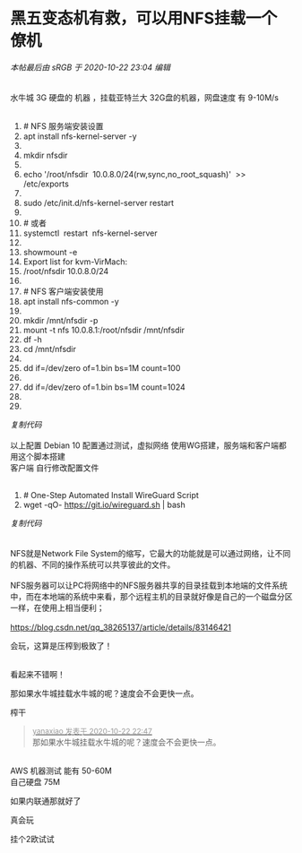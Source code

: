 # 黑五变态机有救，可以用NFS挂载一个僚机


<i class="pstatus"> 本帖最后由 sRGB 于 2020-10-22 23:04 编辑 </i><br />
<br />
<img id="aimg_qQUxD" onclick="zoom(this, this.src, 0, 0, 0)" class="zoom" src="https://i.loli.net/2020/10/22/VltEuXR1oYhdIxN.png" onmouseover="img_onmouseoverfunc(this)" onload="thumbImg(this)" border="0" alt="" /><br />
<br />
水牛城 3G 硬盘的 机器 ，挂载亚特兰大 32G盘的机器，网盘速度 有 9-10M/s<br />
<br /><div class="blockcode"><div id="code_cm2"><ol><li># NFS 服务端安装设置<br /><li>apt install nfs-kernel-server -y<br /><li><br /><li>mkdir nfsdir<br /><li><br /><li>echo '/root/nfsdir&nbsp;&nbsp;10.0.8.0/24(rw,sync,no_root_squash)'&nbsp;&nbsp;&gt;&gt; /etc/exports<br /><li><br /><li>sudo /etc/init.d/nfs-kernel-server restart<br /><li><br /><li># 或者<br /><li>systemctl&nbsp;&nbsp;restart&nbsp;&nbsp;nfs-kernel-server<br /><li><br /><li>showmount -e<br /><li>Export list for kvm-VirMach:<br /><li>/root/nfsdir 10.0.8.0/24<br /><li><br /><li># NFS 客户端安装使用<br /><li>apt install nfs-common -y<br /><li><br /><li>mkdir /mnt/nfsdir -p<br /><li>mount -t nfs 10.0.8.1:/root/nfsdir /mnt/nfsdir<br /><li>df -h<br /><li>cd /mnt/nfsdir<br /><li><br /><li>dd if=/dev/zero of=1.bin bs=1M count=100<br /><li><br /><li>dd if=/dev/zero of=1.bin bs=1M count=1024<br /><li><br /><li></ol></div><em onclick="copycode($('code_cm2'));">复制代码</em></div><br />
以上配置 Debian 10 配置通过测试，虚拟网络 使用WG搭建，服务端和客户端都用这个脚本搭建<br />
客户端 自行修改配置文件<br />
<br /><div class="blockcode"><div id="code_N0r"><ol><li># One-Step Automated Install WireGuard Script<br /><li>wget -qO- https://git.io/wireguard.sh | bash</ol></div><em onclick="copycode($('code_N0r'));">复制代码</em></div><br />
<br />
NFS就是Network File System的缩写，它最大的功能就是可以通过网络，让不同的机器、不同的操作系统可以共享彼此的文件。<br />
<br />
​ NFS服务器可以让PC将网络中的NFS服务器共享的目录挂载到本地端的文件系统中，而在本地端的系统中来看，那个远程主机的目录就好像是自己的一个磁盘分区一样，在使用上相当便利；<br />
<br />
https://blog.csdn.net/qq_38265137/article/details/83146421

会玩，这算是压榨到极致了！<br />
<br />
<img src="static/image/smiley/default/lol.gif" smilieid="12" border="0" alt="" /><img src="static/image/smiley/default/lol.gif" smilieid="12" border="0" alt="" /><img src="static/image/smiley/default/lol.gif" smilieid="12" border="0" alt="" />

看起来不错啊！

那如果水牛城挂载水牛城的呢？速度会不会更快一点。

榨干

<div class="quote"><blockquote><font size="2"><a href="https://www.hostloc.com/forum.php?mod=redirect&amp;goto=findpost&amp;pid=9338528&amp;ptid=757390" target="_blank"><font color="#999999">yanaxiao 发表于 2020-10-22 22:47</font></a></font><br />
那如果水牛城挂载水牛城的呢？速度会不会更快一点。</blockquote></div><br />
AWS 机器测试 能有 50-60M<br />
自己硬盘 75M

如果内联通那就好了

真会玩

挂个2欧试试
